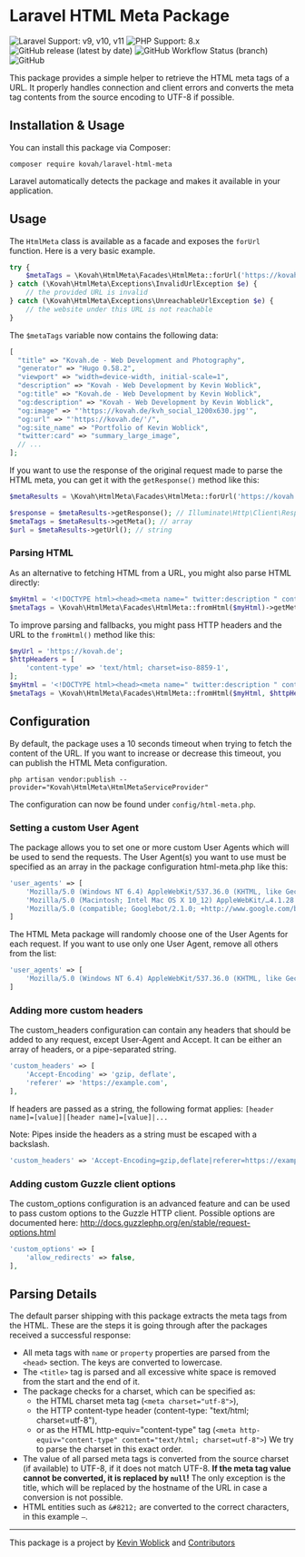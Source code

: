# Laravel HTML Meta Package

![Laravel Support: v9, v10, v11](https://img.shields.io/badge/Laravel%20Support-v9%2C%20v10%2C%20v11-blue) ![PHP Support: 8.x](https://img.shields.io/badge/PHP%20Support-8.0%2C%208.1%2C%208.2%2C%208.3%2C%208.4-blue)  
![GitHub release (latest by date)](https://img.shields.io/github/v/release/kovah/laravel-html-meta) ![GitHub Workflow Status (branch)](https://img.shields.io/github/actions/workflow/status/kovah/laravel-html-meta/test.yml?branch=main&label=Tests) ![GitHub](https://img.shields.io/github/license/kovah/laravel-html-meta)

This package provides a simple helper to retrieve the HTML meta tags of a URL. It properly handles connection and client errors and converts the meta tag contents from the source encoding to UTF-8 if possible.


## Installation & Usage

You can install this package via Composer:

```
composer require kovah/laravel-html-meta
```

Laravel automatically detects the package and makes it available in your application.


## Usage

The `HtmlMeta` class is available as a facade and exposes the `forUrl` function. Here is a very basic example.

```php
try {
    $metaTags = \Kovah\HtmlMeta\Facades\HtmlMeta::forUrl('https://kovah.de')->getMeta();
} catch (\Kovah\HtmlMeta\Exceptions\InvalidUrlException $e) {
    // the provided URL is invalid
} catch (\Kovah\HtmlMeta\Exceptions\UnreachableUrlException $e) {
    // the website under this URL is not reachable
}
```

The `$metaTags` variable now contains the following data:

```php
[
  "title" => "Kovah.de - Web Development and Photography",
  "generator" => "Hugo 0.58.2",
  "viewport" => "width=device-width, initial-scale=1",
  "description" => "Kovah - Web Development by Kevin Woblick",
  "og:title" => "Kovah.de - Web Development by Kevin Woblick",
  "og:description" => "Kovah - Web Development by Kevin Woblick",
  "og:image" => "'https://kovah.de/kvh_social_1200x630.jpg'",
  "og:url" => "'https://kovah.de/'/",
  "og:site_name" => "Portfolio of Kevin Woblick",
  "twitter:card" => "summary_large_image",
  // ...
];
```

If you want to use the response of the original request made to parse the HTML meta, you can get it with the `getResponse()` method like this:

```php
$metaResults = \Kovah\HtmlMeta\Facades\HtmlMeta::forUrl('https://kovah.de');

$response = $metaResults->getResponse(); // Illuminate\Http\Client\Response
$metaTags = $metaResults->getMeta(); // array
$url = $metaResults->getUrl(); // string
```

### Parsing HTML

As an alternative to fetching HTML from a URL, you might also parse HTML directly:

```php
$myHtml = '<!DOCTYPE html><head><meta name=" twitter:description " content="Text Value for Twitter Description"> ...';
$metaTags = \Kovah\HtmlMeta\Facades\HtmlMeta::fromHtml($myHtml)->getMeta();
```

To improve parsing and fallbacks, you might pass HTTP headers and the URL to the `fromHtml()` method like this:

```php
$myUrl = 'https://kovah.de';
$httpHeaders = [
    'content-type' => 'text/html; charset=iso-8859-1',
];
$myHtml = '<!DOCTYPE html><head><meta name=" twitter:description " content="Text Value for Twitter Description"> ...';
$metaTags = \Kovah\HtmlMeta\Facades\HtmlMeta::fromHtml($myHtml, $httpHeaders, $myUrl)->getMeta();
```


## Configuration

By default, the package uses a 10 seconds timeout when trying to fetch the content of the URL. If you want to increase or decrease this timeout, you can publish the HTML Meta configuration.

```
php artisan vendor:publish --provider="Kovah\HtmlMeta\HtmlMetaServiceProvider"
```

The configuration can now be found under `config/html-meta.php`.

### Setting a custom User Agent

The package allows you to set one or more custom User Agents which will be used to send the requests. The User Agent(s) you want to use must be specified as an array in the package configuration html-meta.php like this:

```php
'user_agents' => [
    'Mozilla/5.0 (Windows NT 6.4) AppleWebKit/537.36.0 (KHTML, like Gecko) Chrome/97.0.4692.71 Safari/537.36.0',
    'Mozilla/5.0 (Macintosh; Intel Mac OS X 10_12) AppleWebKit/…4.1.28 (KHTML, like Gecko) Version/15.2.0 Safari/604.1.28',
    'Mozilla/5.0 (compatible; Googlebot/2.1.0; +http://www.google.com/bot.html)',
]
```

The HTML Meta package will randomly choose one of the User Agents for each request. If you want to use only one User Agent, remove all others from the list:

```php
'user_agents' => [
    'Mozilla/5.0 (Windows NT 6.4) AppleWebKit/537.36.0 (KHTML, like Gecko) Chrome/97.0.4692.71 Safari/537.36.0'
]
```

### Adding more custom headers

The custom_headers configuration can contain any headers that should be added to any request, except User-Agent and Accept. It can be either an array of headers, or a pipe-separated string.

```php
'custom_headers' => [
    'Accept-Encoding' => 'gzip, deflate',
    'referer' => 'https://example.com',
],
```

If headers are passed as a string, the following format applies: `[header name]=[value]|[header name]=[value]|...`

Note: Pipes inside the headers as a string must be escaped with a backslash.

```php
'custom_headers' => 'Accept-Encoding=gzip,deflate|referer=https://example.com'
```

### Adding custom Guzzle client options

The custom_options configuration is an advanced feature and can be used to pass custom options to the Guzzle HTTP client. Possible options are documented here: http://docs.guzzlephp.org/en/stable/request-options.html

```php
'custom_options' => [
    'allow_redirects' => false,
],
```


## Parsing Details

The default parser shipping with this package extracts the meta tags from the HTML. These are the steps it is going through after the packages received a successful response:

- All meta tags with `name` or `property` properties are parsed from the `<head>` section. The keys are converted to lowercase.
- The `<title>` tag is parsed and all excessive white space is removed from the start and the end of it.
- The package checks for a charset, which can be specified as:
  - the HTML charset meta tag (`<meta charset="utf-8">`),
  - the HTTP content-type header (content-type: "text/html; charset=utf-8"),
  - or as the HTML http-equiv="content-type" tag (`<meta http-equiv="content-type" content="text/html;
  charset=utf-8">`) We try to parse the charset in this exact order.
- The value of all parsed meta tags is converted from the source charset (if available) to UTF-8, if it does not match UTF-8. **If the meta tag value cannot be converted, it is replaced by `null`!** The only exception is the title, which will be replaced by the hostname of the URL in case a conversion is not possible.
- HTML entities such as `&#8212;` are converted to the correct characters, in this example `—`.


---


This package is a project by [Kevin Woblick](https://kovah.de) and [Contributors](https://github.com/Kovah/laravel-html-meta/graphs/contributors)
